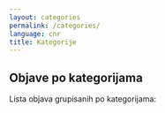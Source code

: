 ```yaml
---
layout: categories
permalink: /categories/
language: cnr
title: Kategorije
---
```

## Objave po kategorijama
Lista objava grupisanih po kategorijama:
